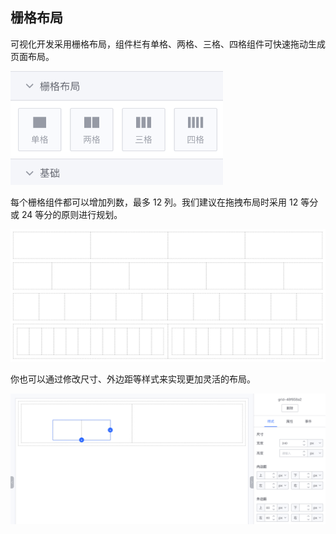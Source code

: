 ## 栅格布局

可视化开发采用栅格布局，组件栏有单格、两格、三格、四格组件可快速拖动生成页面布局。

<img src="../../../images/help/grid1.png" alt="grid" width="340">

每个栅格组件都可以增加列数，最多 12 列。我们建议在拖拽布局时采用 12 等分或 24 等分的原则进行规划。

<img src="../../../images/help/grid2.png" alt="grid" width="800">

你也可以通过修改尺寸、外边距等样式来实现更加灵活的布局。

<img src="../../../images/help/grid3.png" alt="grid" width="1000">
